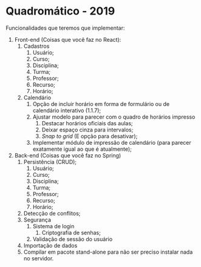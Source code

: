 # Quadromático - 2019

Funcionalidades que teremos que implementar:

1. Front-end (Coisas que você faz no React):
   1. Cadastros
      1. Usuário;
      2. Curso;
      3. Disciplina;
      4. Turma;
      5. Professor;
      6. Recurso;
      7. Horário;
   2. Calendário
      1. Opção de incluir horário em forma de formulário ou de calendário interativo (1.1.7);
      2. Ajustar modelo para parecer com o quadro de horários impresso
         1. Destacar horários oficiais das aulas;
         2. Deixar espaço cinza para intervalos;
         3. _Snap to grid_ (E opção para desativar);
      3. Implementar módulo de impressão de calendário (para parecer exatamente igual ao que é atualmente);
2. Back-end (Coisas que você faz no Spring) 
   1. Persistência (CRUD);
      1. Usuário;
      2. Curso;
      3. Disciplina;
      4. Turma;
      5. Professor;
      6. Recurso;
      7. Horário;
   2. Detecção de conflitos;
   3. Segurança
      1. Sistema de login
         1. Criptografia de senhas;
      2. Validação de sessão do usuário
   4. Importação de dados
   5. Compilar em pacote stand-alone para não ser preciso instalar nada no servidor.


